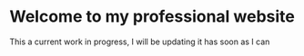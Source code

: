 # Welcome to my professional website

This a current work in progress, I will be updating it has soon as I can
